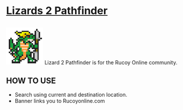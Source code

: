 # [Lizards 2 Pathfinder](https://na-hikari.github.io/Rucoy-Online-Lizards-2-Pathfinder/)
##
![alt text](https://raw.githubusercontent.com/Na-Hikari/Rucoy-Online-Lizards-2-Pathfinder/main/images/General_Krinok.gif)
Lizard 2 Pathfinder is for the Rucoy Online community.

>

## HOW TO USE
* Search using current and destination location.
* Banner links you to Rucoyonline.com

